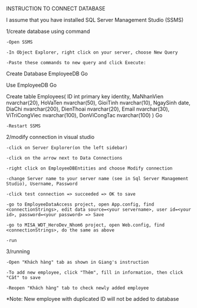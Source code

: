 INSTRUCTION TO CONNECT DATABASE

I assume that you have installed SQL Server Management Studio (SSMS)

1/create database using command

	-Open SSMS

	-In Object Explorer, right click on your server, choose New Query

	-Paste these commands to new query and click Execute:

Create Database EmployeeDB
Go

Use EmployeeDB
Go

Create table Employees(
	ID int primary key identity,
	MaNhanVien nvarchar(20),
	HoVaTen nvarchar(50),
	GioiTinh nvarchar(10),
	NgaySinh date,
	DiaChi nvarchar(200),
	DienThoai nvarchar(20),
	Email nvarchar(30),
	ViTriCongViec nvarchar(100),
	DonViCongTac nvarchar(100)
)
Go

	-Restart SSMS

2/modify connection in visual studio

	-click on Server Explorer(on the left sidebar)

	-click on the arrow next to Data Connections

	-right click on EmployeeDBEntities and choose Modify connection

	-change Server name to your server name (see in Sql Server Management Studio), Username, Password

	-click test connection => succeeded => OK to save

	-go to EmployeeDataAccess project, open App.config, find <connectionStrings>, edit data source=<your servername>, user id=<your id>, password=<your password> => Save

	-go to MISA_WDT_HeroDev_Nhom6 project, open Web.config, find <connectionStrings>, do the same as above

	-run

3/running

	-Open "Khách hàng" tab as shown in Giang's instruction

	-To add new employee, click "Thêm", fill in information, then click "Cắt" to save

	-Reopen "Khách hàng" tab to check newly added employee

*Note: New employee with duplicated ID will not be added to database
